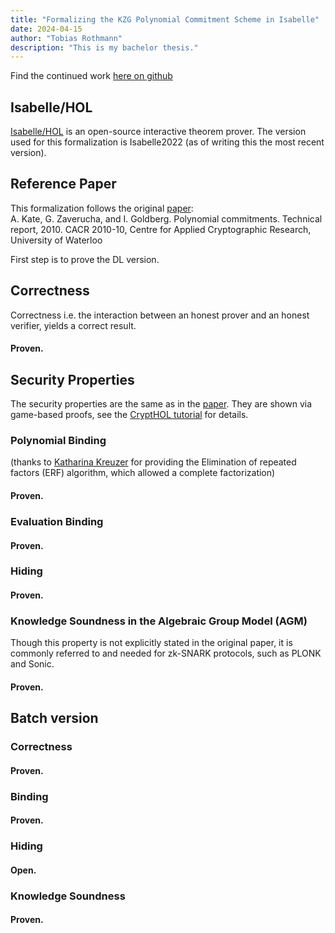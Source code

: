 ```yaml
---
title: "Formalizing the KZG Polynomial Commitment Scheme in Isabelle"
date: 2024-04-15
author: "Tobias Rothmann"
description: "This is my bachelor thesis."
---
```

Find the continued work [here on github](https://github.com/tobias-rothmann/Polynomial-Commitment-Schemes)

## Isabelle/HOL
[Isabelle/HOL](https://isabelle.in.tum.de/) is an open-source interactive theorem prover. The version used for this formalization is Isabelle2022 (as of writing this the most recent version).

## Reference Paper
This formalization follows the original [paper](https://cacr.uwaterloo.ca/techreports/2010/cacr2010-10.pdf):  
A. Kate, G. Zaverucha, and I. Goldberg. Polynomial commitments. Technical report, 2010. CACR 2010-10, Centre for Applied Cryptographic Research, University
of Waterloo 

First step is to prove the DL version.


## Correctness
Correctness i.e. the interaction between an honest prover and an honest verifier, yields a correct result.
#### Proven.

## Security Properties
The security properties are the same as in the [paper](https://cacr.uwaterloo.ca/techreports/2010/cacr2010-10.pdf).
They are shown via game-based proofs, see the [CryptHOL tutorial](https://eprint.iacr.org/2018/941.pdf) for details.

### Polynomial Binding
(thanks to [Katharina Kreuzer](https://www21.in.tum.de/team/kreuzer/) for providing the Elimination of repeated factors (ERF) algorithm, which allowed a complete factorization)

#### Proven.

### Evaluation Binding
#### Proven.

### Hiding
#### Proven.

### Knowledge Soundness in the Algebraic Group Model (AGM)
Though this property is not explicitly stated in the original paper, it is commonly referred to and needed for zk-SNARK protocols, such as PLONK and Sonic.
#### Proven.

## Batch version

### Correctness

#### Proven.

### Binding

#### Proven.

### Hiding 

#### Open. 

### Knowledge Soundness

#### Proven.
